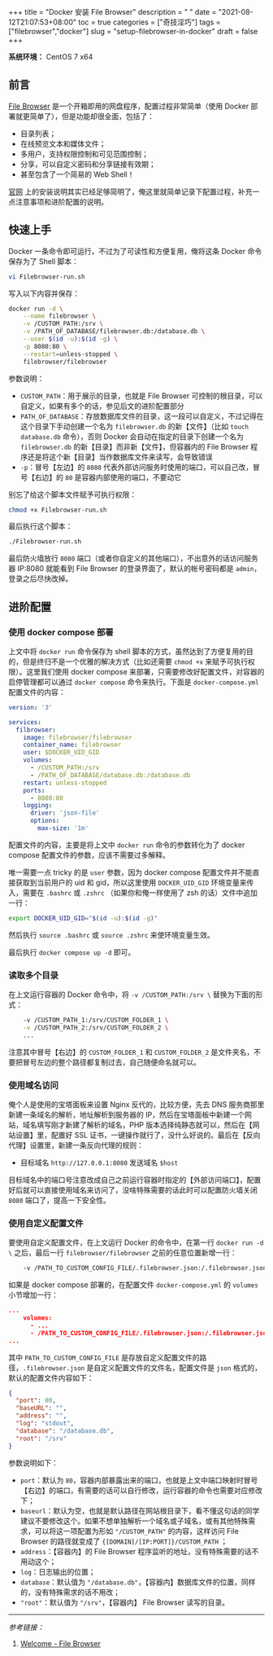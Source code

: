 +++
title = "Docker 安装 File Browser"
description = " "
date = "2021-08-12T21:07:53+08:00"
toc = true
categories = ["奇技淫巧"]
tags = ["filebrowser","docker"]
slug = "setup-filebrowser-in-docker"
draft = false
+++

**系统环境：** CentOS 7 x64

## 前言

[File Browser](https://filebrowser.org/) 是一个开箱即用的网盘程序，配置过程非常简单（使用 Docker 部署就更简单了），但是功能却很全面，包括了：

- 目录列表；
- 在线预览文本和媒体文件；
- 多用户，支持权限控制和可见范围控制；
- 分享，可以自定义密码和分享链接有效期；
- 甚至包含了一个简易的 Web Shell！

[官网](https://filebrowser.org/) 上的安装说明其实已经足够简明了，俺这里就简单记录下配置过程，补充一点注意事项和进阶配置的说明。

## 快速上手

Docker 一条命令即可运行，不过为了可读性和方便复用，俺将这条 Docker 命令保存为了 Shell 脚本：

```bash
vi Filebrowser-run.sh
```

写入以下内容并保存：

```bash
docker run -d \
    --name filebrowser \
    -v /CUSTOM_PATH:/srv \
    -v /PATH_OF_DATABASE/filebrowser.db:/database.db \
    --user $(id -u):$(id -g) \
    -p 8080:80 \
    --restart=unless-stopped \
    filebrowser/filebrowser
```

参数说明：

- `CUSTOM_PATH`：用于展示的目录，也就是 File Browser 可控制的根目录，可以自定义，如果有多个的话，参见后文的进阶配置部分
- `PATH_OF_DATABASE`：存放数据库文件的目录，这一段可以自定义，不过记得在这个目录下手动创建一个名为 `filebrowser.db` 的新【文件】（比如 `touch database.db` 命令），否则 Docker 会自动在指定的目录下创建一个名为 `filebrowser.db` 的新【目录】而非新【文件】，但容器内的 File Browser 程序还是将这个新【目录】当作数据库文件来读写，会导致错误
- `-p`：冒号【左边】的 `8080` 代表外部访问服务时使用的端口，可以自己改，冒号【右边】的 `80` 是容器内部使用的端口，不要动它

别忘了给这个脚本文件赋予可执行权限：

```bash
chmod +x Filebrowser-run.sh
```

最后执行这个脚本：

```bash
./Filebrowser-run.sh
```

最后防火墙放行 `8080` 端口（或者你自定义的其他端口），不出意外的话访问服务器 IP:8080 就能看到 File Browser 的登录界面了，默认的帐号密码都是 `admin`，登录之后尽快改掉。

## 进阶配置

### 使用 docker compose 部署

上文中将 `docker run` 命令保存为 shell 脚本的方式，虽然达到了方便复用的目的，但是终归不是一个优雅的解决方式（比如还需要 `chmod +x` 来赋予可执行权限）。这里我们使用 docker compose 来部署，只需要修改好配置文件，对容器的启停管理都可以通过 `docker compose` 命令来执行。下面是 `docker-compose.yml` 配置文件的内容：

```yml
version: '3'

services:
  filbrowser:
    image: filebrowser/filebrowser
    container_name: filebrowser
    user: $DOCKER_UID_GID
    volumes:
      - /CUSTOM_PATH:/srv
      - /PATH_OF_DATABASE/database.db:/database.db
    restart: unless-stopped
    ports:
      - 8080:80
    logging:
      driver: 'json-file'
      options:
        max-size: '1m'
```

配置文件的内容，主要是将上文中 `docker run` 命令的参数转化为了 docker compose 配置文件的参数，应该不需要过多解释。

唯一需要一点 tricky 的是 `user` 参数，因为 docker compose 配置文件并不能直接获取到当前用户的 uid 和 gid，所以这里使用 `DOCKER_UID_GID` 环境变量来传入，需要在 `.bashrc` 或 `.zshrc` （如果你和俺一样使用了 zsh 的话）文件中追加一行：

```bash
export DOCKER_UID_GID="$(id -u):$(id -g)"
```

然后执行 `source .bashrc` 或 `source .zshrc` 来使环境变量生效。

最后执行 `docker compose up -d` 即可。

### 读取多个目录

在上文运行容器的 Docker 命令中，将 `-v /CUSTOM_PATH:/srv \` 替换为下面的形式：

```bash
    -v /CUSTOM_PATH_1:/srv/CUSTOM_FOLDER_1 \
    -v /CUSTOM_PATH_2:/srv/CUSTOM_FOLDER_2 \
    ...
```

注意其中冒号【右边】的 `CUSTOM_FOLDER_1` 和 `CUSTOM_FOLDER_2` 是文件夹名，不要把冒号左边的整个路径都复制过去，自己随便命名就可以。

### 使用域名访问

俺个人是使用的宝塔面板来设置 Nginx 反代的，比较方便，先去 DNS 服务商那里新建一条域名的解析，地址解析到服务器的 IP，然后在宝塔面板中新建一个网站，域名填写刚才新建了解析的域名，PHP 版本选择纯静态就可以，然后在【网站设置】里，配置好 SSL 证书，一键操作就行了，没什么好说的。最后在【反向代理】设置里，新建一条反向代理的规则：

- 目标域名 `http://127.0.0.1:8080` 发送域名 `$host`

目标域名中的端口号注意改成自己之前运行容器时指定的【外部访问端口】，配置好后就可以直接使用域名来访问了，没啥特殊需要的话此时可以配置防火墙关闭 `8080` 端口了，提高一下安全性。

### 使用自定义配置文件

要使用自定义配置文件，在上文运行 Docker 的命令中，在第一行 `docker run -d \` 之后，最后一行 `filebrowser/filebrowser` 之前的任意位置新增一行：

```bash
    -v /PATH_TO_CUSTOM_CONFIG_FILE/.filebrowser.json:/.filebrowser.json \
```

如果是 docker compose 部署的，在配置文件 `docker-compose.yml` 的 `volumes` 小节增加一行：

```json
...
    volumes:
      - ...
      - /PATH_TO_CUSTOM_CONFIG_FILE/.filebrowser.json:/.filebrowser.json
...
```

其中 `PATH_TO_CUSTOM_CONFIG_FILE` 是存放自定义配置文件的路径，`.filebrowser.json` 是自定义配置文件的文件名，配置文件是 `json` 格式的，默认的配置文件内容如下：

```json
{
  "port": 80,
  "baseURL": "",
  "address": "",
  "log": "stdout",
  "database": "/database.db",
  "root": "/srv"
}
```

参数说明如下：

- `port`：默认为 `80`，容器内部暴露出来的端口，也就是上文中端口映射时冒号【右边】的端口，有需要的话可以自行修改，运行容器的命令也需要对应修改下；
- `baseurl`：默认为空，也就是默认路径在网站根目录下，看不懂这句话的同学建议不要修改这个。如果不想单独解析一个域名或子域名，或有其他特殊需求，可以将这一项配置为形如 `"/CUSTOM_PATH"` 的内容，这样访问 File Browser 的路径就变成了 `{[DOMAIN]/[IP:PORT]}/CUSTOM_PATH` ；
- `address`：【容器内】的 File Browser 程序监听的地址，没有特殊需要的话不用动这个；
- `log`：日志输出的位置；
- `database`：默认值为 `"/database.db"`，【容器内】数据库文件的位置，同样的，没有特殊需求的话不用改；
- `"root"`：默认值为 `"/srv"`，【容器内】 File Browser 读写的目录。

---

*参考链接：*

1. [Welcome - File Browser](https://filebrowser.org/)
